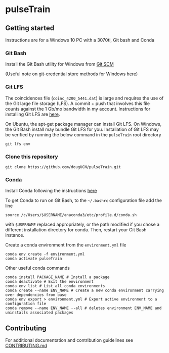# pulseTrain

## Getting started

Instructions are for a Windows 10 PC with a 3070ti, Git bash and Conda

### Git Bash

Install the Git Bash utility for Windows from [Git SCM](https://git-scm.com/downloads)

(Useful note on git-credential store methods for Windows [here](https://github.com/git-ecosystem/git-credential-manager/blob/main/docs/credstores.md))

### Git LFS

The coincidences file (`coinc_4200_5441.dat`) is large and requires the use of the Git large file storage (LFS). A commit + push that involves this file counts against the 1 Gb/mo bandwidth in my account. Instructions for installing Git LFS are [here](https://docs.github.com/en/repositories/working-with-files/managing-large-files/installing-git-large-file-storage).

On Ubuntu, the apt-get package manager can install Git LFS. On Windows, the Git Bash install may bundle Git LFS for you. Installation of Git LFS may be verified by running the below command in the `pulseTrain` root directory

```
git lfs env
```

### Clone this repository

```
git clone https://github.com/dougUCN/pulseTrain.git
```

### Conda

Install Conda following the instructions [here](https://conda.io/projects/conda/en/latest/user-guide/install/index.html)

To get Conda to run on Git Bash, to the `~/.bashrc` configuration file add the line

```
source /c/Users/$USERNAME/anaconda3/etc/profile.d/conda.sh
```

with `$USERNAME` replaced appropriately, or the path modified if you chose a different installation directory for conda. Then, restart your Git Bash instance.

Create a conda environment from the `environment.yml` file

```
conda env create -f environment.yml
conda activate pulseTrain
```

Other useful conda commands

```
conda install PACKAGE_NAME # Install a package
conda deactivate # Exit the environment
conda env list # List all conda environments
conda create --name ENV_NAME # Create a new conda environment carrying over dependencies from base
conda env export > environment.yml # Export active environment to a configuration file
conda remove --name ENV_NAME --all # deletes environment ENV_NAME and uninstalls associated packages
```

## Contributing

For additional documentation and contribution guidelines see [CONTRIBUTING.md](CONTRIBUTING.md)
